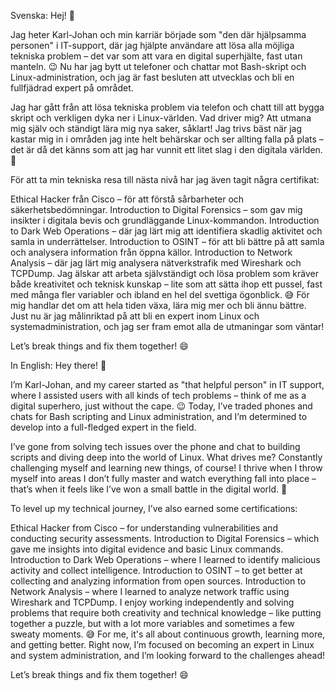  Svenska:
Hej! 👋

Jag heter Karl-Johan och min karriär började som "den där hjälpsamma personen" i IT-support, där jag hjälpte användare att lösa alla möjliga tekniska problem – det var som att vara en digital superhjälte, fast utan manteln. 😉 Nu har jag bytt ut telefoner och chattar mot Bash-skript och Linux-administration, och jag är fast besluten att utvecklas och bli en fullfjädrad expert på området.

Jag har gått från att lösa tekniska problem via telefon och chatt till att bygga skript och verkligen dyka ner i Linux-världen. Vad driver mig? Att utmana mig själv och ständigt lära mig nya saker, såklart! Jag trivs bäst när jag kastar mig in i områden jag inte helt behärskar och ser allting falla på plats – det är då det känns som att jag har vunnit ett litet slag i den digitala världen. 🚀

För att ta min tekniska resa till nästa nivå har jag även tagit några certifikat:

Ethical Hacker från Cisco – för att förstå sårbarheter och säkerhetsbedömningar.
Introduction to Digital Forensics – som gav mig insikter i digitala bevis och grundläggande Linux-kommandon.
Introduction to Dark Web Operations – där jag lärt mig att identifiera skadlig aktivitet och samla in underrättelser.
Introduction to OSINT – för att bli bättre på att samla och analysera information från öppna källor.
Introduction to Network Analysis – där jag lärt mig analysera nätverkstrafik med Wireshark och TCPDump.
Jag älskar att arbeta självständigt och lösa problem som kräver både kreativitet och teknisk kunskap – lite som att sätta ihop ett pussel, fast med många fler variabler och ibland en hel del svettiga ögonblick. 😅 För mig handlar det om att hela tiden växa, lära mig mer och bli ännu bättre. Just nu är jag målinriktad på att bli en expert inom Linux och systemadministration, och jag ser fram emot alla de utmaningar som väntar!

Let’s break things and fix them together! 😄

In English:
Hey there! 👋

I’m Karl-Johan, and my career started as "that helpful person" in IT support, where I assisted users with all kinds of tech problems – think of me as a digital superhero, just without the cape. 😉 Today, I’ve traded phones and chats for Bash scripting and Linux administration, and I’m determined to develop into a full-fledged expert in the field.

I’ve gone from solving tech issues over the phone and chat to building scripts and diving deep into the world of Linux. What drives me? Constantly challenging myself and learning new things, of course! I thrive when I throw myself into areas I don’t fully master and watch everything fall into place – that’s when it feels like I’ve won a small battle in the digital world. 🚀

To level up my technical journey, I’ve also earned some certifications:

Ethical Hacker from Cisco – for understanding vulnerabilities and conducting security assessments.
Introduction to Digital Forensics – which gave me insights into digital evidence and basic Linux commands.
Introduction to Dark Web Operations – where I learned to identify malicious activity and collect intelligence.
Introduction to OSINT – to get better at collecting and analyzing information from open sources.
Introduction to Network Analysis – where I learned to analyze network traffic using Wireshark and TCPDump.
I enjoy working independently and solving problems that require both creativity and technical knowledge – like putting together a puzzle, but with a lot more variables and sometimes a few sweaty moments. 😅 For me, it's all about continuous growth, learning more, and getting better. Right now, I’m focused on becoming an expert in Linux and system administration, and I’m looking forward to the challenges ahead!

Let’s break things and fix them together! 😄

